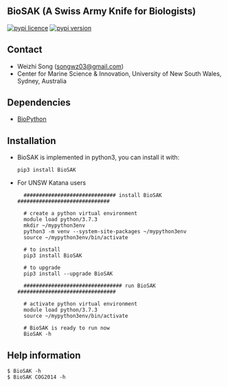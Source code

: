 
## BioSAK (A Swiss Army Knife for Biologists)

[![pypi licence       ](https://img.shields.io/pypi/l/BioSAK.svg)](https://opensource.org/licenses/gpl-3.0.html)
[![pypi version       ](https://img.shields.io/pypi/v/BioSAK.svg)](https://pypi.python.org/pypi/BioSAK) 

Contact
---

+ Weizhi Song (songwz03@gmail.com)
+ Center for Marine Science & Innovation, University of New South Wales, Sydney, Australia

Dependencies
---

+ [BioPython](https://github.com/biopython/biopython.github.io/)

Installation
---

+ BioSAK is implemented in python3, you can install it with:

      pip3 install BioSAK

+ For UNSW Katana users

        ############################## install BioSAK ##############################
        
        # create a python virtual environment
        module load python/3.7.3
        mkdir ~/mypython3env
        python3 -m venv --system-site-packages ~/mypython3env
        source ~/mypython3env/bin/activate
        
        # to install 
        pip3 install BioSAK
        
        # to upgrade
        pip3 install --upgrade BioSAK
        
        ################################ run BioSAK ################################

        # activate python virtual environment
        module load python/3.7.3
        source ~/mypython3env/bin/activate
        
        # BioSAK is ready to run now
        BioSAK -h

Help information
---

    $ BioSAK -h
    $ BioSAK COG2014 -h
